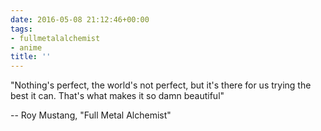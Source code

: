 ```yaml
---
date: 2016-05-08 21:12:46+00:00
tags:
- fullmetalalchemist
- anime
title: ''
---
```


"Nothing's perfect, the world's not perfect, but it's there for us trying the best it can. That's what makes it so damn beautiful" 

-- Roy Mustang, "Full Metal Alchemist"